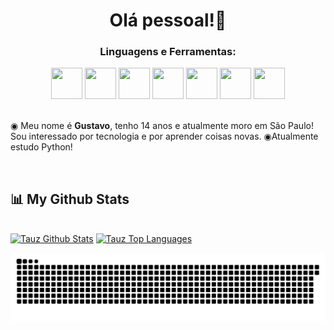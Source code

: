 <h1 align="center"> Olá pessoal!👋 </h1>
<h3 align="center">Linguagens e Ferramentas:</h3>

<div align="center">
<img height=50 width=50 src="https://cdn.jsdelivr.net/gh/devicons/devicon/icons/bash/bash-original.svg" />
<img height=50 width=50 src="https://cdn.jsdelivr.net/gh/devicons/devicon/icons/linux/linux-original.svg" />
<img height=50 width=50 src="https://cdn.jsdelivr.net/gh/devicons/devicon/icons/python/python-original.svg" />
<img height=50 width=50 src="https://cdn.jsdelivr.net/gh/devicons/devicon/icons/pycharm/pycharm-original.svg" />
<img height=50 width=50 src="https://cdn.jsdelivr.net/gh/devicons/devicon/icons/vscode/vscode-original.svg" />
<img height=50 width=50 src="https://cdn.jsdelivr.net/gh/devicons/devicon/icons/github/github-original.svg" />
<img height=50 width=50 src="https://cdn.jsdelivr.net/gh/devicons/devicon/icons/git/git-original.svg" />
</div>


<br>
<p>
◉ Meu nome é <strong>Gustavo</strong>, tenho 14 anos e atualmente moro em São Paulo! Sou interessado por tecnologia e por aprender coisas novas.
◉Atualmente estudo Python!
</p> 



</br>

## 📊 My Github Stats

<br/>
  <a href="https://github.com/gustavoesch/"><img alt="Tauz Github Stats" height="180em" src="https://github-readme-stats.vercel.app/api?username=gustavoesch&show_icons=true&count_private=true&theme=tokyonight&hide_border=true&bg_color=0D1117" /></a>
  <a href="https://github.com/gustavoesch/"><img alt="Tauz Top Languages" height="170em" src="https://github-readme-stats.vercel.app/api/top-langs/?username=gustavoesch&langs_count=10&count_private=true&layout=default&theme=tokyonight&hide_border=true&bg_color=0D1117&hide=javascript" /></a>
  <br/>









![Snake animation](gustavoesch-snake.svg)


<!--
## 🌐 Redes:
[![Discord](https://img.shields.io/badge/Discord-%237289DA.svg?logo=discord&logoColor=white)](htttps://discord.gg/https://discord.gg/a6BaUvYeY3) [![Instagram](https://img.shields.io/badge/Instagram-%23E4405F.svg?logo=Instagram&logoColor=white)](https://instagram.com/QuiraDon)
-->



<!--
**gustavoesch/gustavoesch** is a ✨ _special_ ✨ repository because its `README.md` (this file) appears on your GitHub profile.

Here are some ideas to get you started:

- 🔭 I’m currently working on ...
- 🌱 I’m currently learning ...
- 👯 I’m looking to collaborate on ...
- 🤔 I’m looking for help with ...
- 💬 Ask me about ...
- 📫 How to reach me: ...
- 😄 Pronouns: ...
- ⚡ Fun fact: ...
-->
